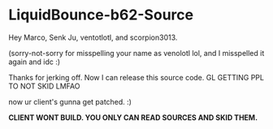 # LiquidBounce-b62-Source

Hey Marco, Senk Ju, ventotlotl, and scorpion3013.

(sorry-not-sorry for misspelling your name as venolotl lol, and I misspelled it again and idc :)

Thanks for jerking off. Now I can release this source code. GL GETTING PPL TO NOT SKID LMFAO

now ur client's gunna get patched. :)

**CLIENT WONT BUILD. YOU ONLY CAN READ SOURCES AND SKID THEM.**
